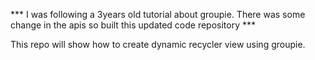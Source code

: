 *** I was following a 3years old tutorial about groupie. There was some change in the apis so built this updated code repository ***

This repo will show how to create dynamic recycler view using groupie.
